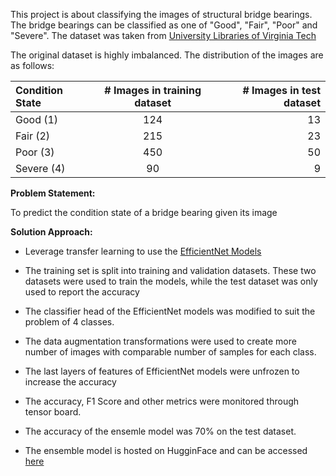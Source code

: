 This project is about classifying the images of structural bridge bearings. The bridge bearings can be classified as one of "Good", "Fair", "Poor" and "Severe".
The dataset was taken from [University Libraries of Virginia Tech](https://data.lib.vt.edu/articles/dataset/Bearing_Condition_State_Classification_Dataset/16624642)

The original dataset is highly imbalanced. The distribution of the images are as follows:

| Condition State | # Images in training dataset | # Images in test dataset |
| :-------------- | :--------------------------: | -----------------------: |
| Good (1)        |         124                  |            13            |
| Fair (2)        |         215                  |            23            |
| Poor (3)        |         450                  |            50            |
| Severe (4)      |         90                   |            9             |

**Problem Statement:**

To predict the condition state of a bridge bearing given its image

**Solution Approach:**

* Leverage transfer learning to use the [EfficientNet Models](https://docs.pytorch.org/vision/0.21/models/efficientnet.html)


* The training set is split into training and validation datasets. These two datasets were used to train the models, while the test dataset was only used to report the accuracy

* The classifier head of the EfficientNet models was modified to suit the problem of 4 classes.

* The data augmentation transformations were used to create more number of images with comparable number of samples for each class.

* The last layers of features of EfficientNet models were unfrozen to increase the accuracy

* The accuracy, F1 Score and other metrics were monitored through tensor board.

* The accuracy of the ensemle model was 70% on the test dataset.

* The ensemble model is hosted on HugginFace and can be accessed [here](https://huggingface.co/spaces/Hemanth-TN/Bearing-Classification?logs=container)
